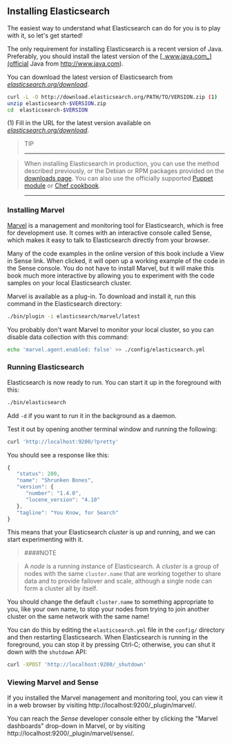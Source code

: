## Installing Elasticsearch

The easiest way to understand what Elasticsearch can do for you is to
play with it, so let's get started!<!--((("Elasticsearch", "installing")))-->

The only requirement for installing Elasticsearch is a recent version of Java.
Preferably, you should install the latest version of the<!--((("Java", "installing")))--> [_www.java.com_](official Java
from http://www.java.com).

You can download the latest version of Elasticsearch from
[_elasticsearch.org/download_](http://www.elasticsearch.org/download/).


``` sh
curl -L -O http://download.elasticsearch.org/PATH/TO/VERSION.zip (1)
unzip elasticsearch-$VERSION.zip
cd  elasticsearch-$VERSION
```

(1) Fill in the URL for the latest version available on
    [_elasticsearch.org/download_](http://www.elasticsearch.org/download/).

> TIP
> ****

> When installing Elasticsearch in production, you can use the method
described previously, or the Debian or RPM packages provided on the
[downloads page](http://www.elasticsearch.org/downloads). You can also use
the officially supported
[Puppet module](https://github.com/elasticsearch/puppet-elasticsearch) or [Chef cookbook](https://github.com/elasticsearch/cookbook-elasticsearch).

> ****

### Installing Marvel

[Marvel](http://www.elasticsearch.com/products/marvel) is a management<!--((("Marvel", "defined")))--> and monitoring
tool for Elasticsearch, which is free for development use. It comes with an
interactive console called Sense,<!--((("Sense console (Marvel plugin)")))--> which makes it easy to talk to
Elasticsearch directly from your browser.

Many of the code examples in the online version of this book include a View in Sense link. When clicked, it will open up a working example of the code in the Sense console.
You do not have to install Marvel, but it will make this book much more interactive by allowing you to  experiment with the code samples on your local Elasticsearch cluster.

Marvel is available as a plug-in.<!--((("Marvel", "downloading and installing")))--> To download and install it, run this command
in the Elasticsearch directory:


``` sh
./bin/plugin -i elasticsearch/marvel/latest
```



You probably don't want Marvel to monitor your local cluster, so you can
disable data collection with this command:

``` sh
echo 'marvel.agent.enabled: false' >> ./config/elasticsearch.yml
```
### Running Elasticsearch

Elasticsearch is now ready to run. <!--((("Elasticsearch", "running")))-->You can start it up in the foreground
with this:

``` sh
./bin/elasticsearch
```
Add `-d` if you want to run it in the background as a daemon.

Test it out by opening another terminal window and running the following:

``` sh
curl 'http://localhost:9200/?pretty'
```


You should see a response like this:

``` js
{
   "status": 200,
   "name": "Shrunken Bones",
   "version": {
      "number": "1.4.0",
      "lucene_version": "4.10"
   },
   "tagline": "You Know, for Search"
}
```
<!--// SENSE: 010_Intro/10_Info.json-->

This means that your Elasticsearch _cluster_ is up and running, and we can start experimenting with it.

> ####NOTE

> A _node_ is a running instance of Elasticsearch.<!--((("nodes", "defined")))--> A _cluster_ is <!--((("clusters", "defined")))-->a group of
nodes with the same `cluster.name` that are working together to share data
and to provide failover and scale, although a single node can form a cluster
all by itself.

You should change the default `cluster.name` to something appropriate to you,
like your own name, to stop <!--((("clusters", "changing default name")))-->your nodes from trying to join another cluster on
the same network with the same name!

You can do this by editing the `elasticsearch.yml` file in the `config/`
directory and then restarting Elasticsearch.  When Elasticsearch is running in
the foreground, you can stop it by pressing Ctrl-C; otherwise, you can shut
it down with the `shutdown` API:

``` sh
curl -XPOST 'http://localhost:9200/_shutdown'
```


### Viewing Marvel and Sense

If you installed the Marvel management <!--((("Marvel", "viewing")))-->and monitoring tool, you can
view it in a web browser by visiting http://localhost:9200/_plugin/marvel/.

You can reach the _Sense_ developer<!--((("Sense console (Marvel plugin)", "viewing")))--> console either by clicking the "Marvel dashboards" drop-down in Marvel, or by visiting http://localhost:9200/_plugin/marvel/sense/.

<!--
=== Installing Elasticsearch

The easiest way to understand what Elasticsearch can do for you is to
play with it, so let's get started!((("Elasticsearch", "installing")))

The only requirement for installing Elasticsearch is a recent version of Java.
Preferably, you should install the latest version of the((("Java", "installing"))) official Java
from http://www.java.com[_www.java.com_].

You can download the latest version of Elasticsearch from
http://www.elasticsearch.org/download/[_elasticsearch.org/download_].

[source,sh]
--------------------------------------------------
curl -L -O http://download.elasticsearch.org/PATH/TO/VERSION.zip <1>
unzip elasticsearch-$VERSION.zip
cd  elasticsearch-$VERSION
--------------------------------------------------
<1> Fill in the URL for the latest version available on
    http://www.elasticsearch.org/download/[_elasticsearch.org/download_].

[TIP]
====
When installing Elasticsearch in production, you can use the method
described previously, or the Debian or RPM packages provided on the
http://www.elasticsearch.org/downloads[downloads page]. You can also use
the officially supported
https://github.com/elasticsearch/puppet-elasticsearch[Puppet module] or
https://github.com/elasticsearch/cookbook-elasticsearch[Chef cookbook].
====

[[marvel]]
==== Installing Marvel

http://www.elasticsearch.com/products/marvel[Marvel] is a management((("Marvel", "defined"))) and monitoring
tool for Elasticsearch, which is free for development use. It comes with an
interactive console called Sense,((("Sense console (Marvel plugin)"))) which makes it easy to talk to
Elasticsearch directly from your browser.

Many of the code examples in the online version of this book include a View in Sense link. When
clicked, it will open up a working example of the code in the Sense console.
You do not have to install Marvel, but it will make this book much more
interactive by allowing you to  experiment with the code samples on your local
Elasticsearch cluster.

Marvel is available as a plug-in.((("Marvel", "downloading and installing"))) To download and install it, run this command
in the Elasticsearch directory:

[source,sh]
--------------------------------------------------
./bin/plugin -i elasticsearch/marvel/latest
--------------------------------------------------

You probably don't want Marvel to monitor your local cluster, so you can
disable data collection with this command:

[source,sh]
--------------------------------------------------
echo 'marvel.agent.enabled: false' >> ./config/elasticsearch.yml
--------------------------------------------------

[[running-elasticsearch]]
=== Running Elasticsearch

Elasticsearch is now ready to run. ((("Elasticsearch", "running")))You can start it up in the foreground
with this:

[source,sh]
--------------------------------------------------
./bin/elasticsearch
--------------------------------------------------
Add `-d` if you want to run it in the background as a daemon.

Test it out by opening another terminal window and running the following:

[source,sh]
--------------------------------------------------
curl 'http://localhost:9200/?pretty'
--------------------------------------------------


You should see a response like this:

[source,js]
--------------------------------------------------
{
   "status": 200,
   "name": "Shrunken Bones",
   "version": {
      "number": "1.4.0",
      "lucene_version": "4.10"
   },
   "tagline": "You Know, for Search"
}
--------------------------------------------------
// SENSE: 010_Intro/10_Info.json

This means that your Elasticsearch _cluster_ is up and running, and we can
start experimenting with it.

NOTE: A _node_ is a running instance of Elasticsearch.((("nodes", "defined"))) A _cluster_ is ((("clusters", "defined")))a group of
nodes with the same `cluster.name` that are working together to share data
and to provide failover and scale, although a single node can form a cluster
all by itself.

You should change the default `cluster.name` to something appropriate to you,
like your own name, to stop ((("clusters", "changing default name")))your nodes from trying to join another cluster on
the same network with the same name!

You can do this by editing the `elasticsearch.yml` file in the `config/`
directory and then restarting Elasticsearch.  When Elasticsearch is running in
the foreground, you can stop it by pressing Ctrl-C; otherwise, you can shut
it down with the `shutdown` API:

[source,sh]
--------------------------------------------------
curl -XPOST 'http://localhost:9200/_shutdown'
--------------------------------------------------


==== Viewing Marvel and Sense

If you installed the <<marvel,Marvel>> management ((("Marvel", "viewing")))and monitoring tool, you can
view it in a web browser by visiting
http://localhost:9200/_plugin/marvel/.

You can reach the _Sense_ developer((("Sense console (Marvel plugin)", "viewing"))) console either by clicking the ``Marvel
dashboards'' drop-down in Marvel, or by visiting
http://localhost:9200/_plugin/marvel/sense/.

-->
